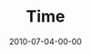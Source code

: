 ---
layout: message
category: message
series: "House Work"
title: "Time"
date: 2010-07-04-00-00
message_id: 627
audio: "http://s3.amazonaws.com/crossroadsaudiomessages/HouseWork04.mp3"
audio-duration: "39:59"
program: "http://s3.amazonaws.com/crossroads-media/media/legacy/documents/07-03-04-10Program.pdf"
description: "Chuck Mingo discusses how to line up our calendar with our passions."
video: "https://s3.amazonaws.com/crossroadsvideomessages/HouseWork04.mp4"
video-duration: "40:04"
video-image: "http://s3.amazonaws.com/crossroads-media/images/legacy/content/HouseWork04_Still.jpg"
explicit: "N"
---